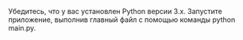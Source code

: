 Убедитесь, что у вас установлен Python версии 3.x.
Запустите приложение, выполнив главный файл с помощью команды python main.py.
